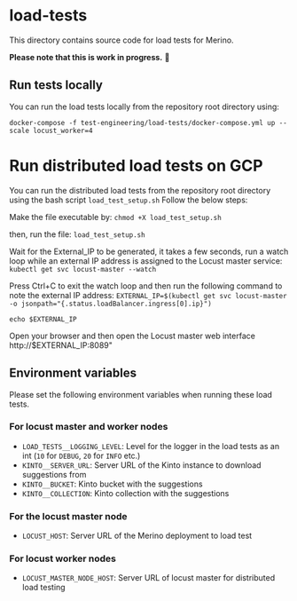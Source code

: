# load-tests

This directory contains source code for load tests for Merino.

**Please note that this is work in progress.** 🚧

## Run tests locally

You can run the load tests locally from the repository root directory using:

```text
docker-compose -f test-engineering/load-tests/docker-compose.yml up --scale locust_worker=4
```

# Run distributed load tests on GCP

You can run the distributed load tests from the repository root directory using the bash script ```load_test_setup.sh```
Follow the below steps:

Make the file executable by:
```chmod +X load_test_setup.sh```

then, run the file:
```load_test_setup.sh```

Wait for the External_IP to be generated, it takes a few seconds, run a watch loop while an external IP address is assigned to the Locust master service:
```kubectl get svc locust-master --watch```

Press Ctrl+C to exit the watch loop and then run the following command to note the external IP address:
```EXTERNAL_IP=$(kubectl get svc locust-master -o jsonpath="{.status.loadBalancer.ingress[0].ip}")```

```echo $EXTERNAL_IP```

Open your browser and then open the Locust master web interface http://$EXTERNAL_IP:8089"


## Environment variables

Please set the following environment variables when running these load tests.

### For locust master and worker nodes

* `LOAD_TESTS__LOGGING_LEVEL`: Level for the logger in the load tests as an int (`10` for `DEBUG`, `20` for `INFO` etc.)
* `KINTO__SERVER_URL`: Server URL of the Kinto instance to download suggestions from
* `KINTO__BUCKET`: Kinto bucket with the suggestions
* `KINTO__COLLECTION`: Kinto collection with the suggestions

### For the locust master node

* `LOCUST_HOST`: Server URL of the Merino deployment to load test

### For locust worker nodes

* `LOCUST_MASTER_NODE_HOST`: Server URL of locust master for distributed load testing
